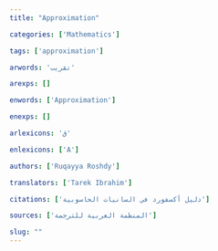 ```yaml
---
title: "Approximation"

categories: ['Mathematics']

tags: ['approximation']

arwords: 'تقريب'

arexps: []

enwords: ['Approximation']

enexps: []

arlexicons: 'ق'

enlexicons: ['A']

authors: ['Ruqayya Roshdy']

translators: ['Tarek Ibrahim']

citations: ['دليل أكسفورد في السانيات الحاسوبية']

sources: ['المنظمة العربية للترجمة']

slug: ""
---
```

